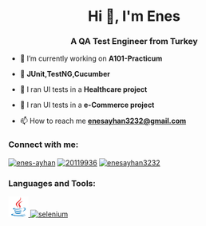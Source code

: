 <h1 align="center">Hi 👋, I'm Enes</h1>
<h3 align="center">A QA Test Engineer from Turkey</h3>

- 🔭 I’m currently working on **A101-Practicum**

- 🌱 **JUnit,TestNG,Cucumber**

- 👯 I ran UI tests in a **Healthcare project**

- 🤝 I ran UI tests in a **e-Commerce project**

- 📫 How to reach me **enesayhan3232@gmail.com**

<h3 align="left">Connect with me:</h3>
<p align="left">
<a href="https://linkedin.com/in/enes-ayhan" target="blank"><img align="center" src="https://raw.githubusercontent.com/rahuldkjain/github-profile-readme-generator/master/src/images/icons/Social/linked-in-alt.svg" alt="enes-ayhan" height="30" width="40" /></a>
<a href="https://stackoverflow.com/users/20119936" target="blank"><img align="center" src="https://raw.githubusercontent.com/rahuldkjain/github-profile-readme-generator/master/src/images/icons/Social/stack-overflow.svg" alt="20119936" height="30" width="40" /></a>
<a href="https://www.hackerrank.com/enesayhan3232" target="blank"><img align="center" src="https://raw.githubusercontent.com/rahuldkjain/github-profile-readme-generator/master/src/images/icons/Social/hackerrank.svg" alt="enesayhan3232" height="30" width="40" /></a>
</p>

<h3 align="left">Languages and Tools:</h3>
<p align="left"> <a href="https://www.java.com" target="_blank" rel="noreferrer"> <img src="https://raw.githubusercontent.com/devicons/devicon/master/icons/java/java-original.svg" alt="java" width="40" height="40"/> </a> <a href="https://www.selenium.dev" target="_blank" rel="noreferrer"> <img src="https://raw.githubusercontent.com/detain/svg-logos/780f25886640cef088af994181646db2f6b1a3f8/svg/selenium-logo.svg" alt="selenium" width="40" height="40"/> </a> </p>
